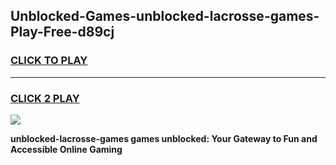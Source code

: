 
## Unblocked-Games-unblocked-lacrosse-games-Play-Free-d89cj
<h3>
<a href="https://premium76.site?title=unblocked-lacrosse-games&ref=18A1">CLICK TO PLAY</a></h3>
<hr>

<h3>
<a href="https://premium76.site?title=unblocked-lacrosse-games&ref=18A1">CLICK 2 PLAY</a>
  
</h3>

<a href="https://premium76.site?title=unblocked-lacrosse-games&ref=18A1"><img src="https://clearcache.store/games.png"></a>


**unblocked-lacrosse-games games unblocked: Your Gateway to Fun and Accessible Online Gaming**
